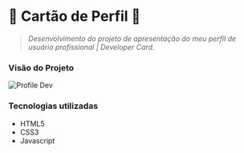 # 💾 Cartão de Perfil 💾

> *Desenvolvimento do projeto de apresentação do meu perfil de usuário profissional | Developer Card.*

<h3>Visão do Projeto</h3>

![Profile Dev](https://user-images.githubusercontent.com/91090285/195437535-26ff68df-b38f-4e38-ae42-6eaf8998c1f5.gif)


<h3>Tecnologias utilizadas</h3>

- HTML5
- CSS3
- Javascript
